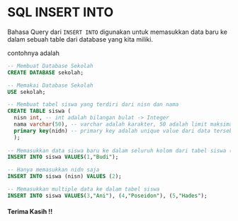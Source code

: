 # SQL INSERT INTO
Bahasa Query dari ```INSERT INTO``` digunakan untuk memasukkan data baru ke dalam sebuah table dari database yang kita miliki.<br>

contohnya adalah
```SQL
-- Membuat Database Sekolah
CREATE DATABASE sekolah;

-- Memakai Database Sekolah
USE sekolah;

-- Membuat tabel siswa yang terdiri dari nisn dan nama
CREATE TABLE siswa (
  nisn int, -- int adalah bilangan bulat -> Integer
  nama varchar(50), -- varchar adalah karakter, 50 adalah limit maksimal panjang karakter
  primary key(nidn) -- primary key adalah unique value dari data tersebut, disini kita membuat primary key nya adalah nisn (nomor induk siswa nasional)
  );
  
-- Memasukkan data siswa baru ke dalam seluruh kolom dari tabel siswa (nidn dan nama)
INSERT INTO siswa VALUES(1,"Budi");

-- Hanya memasukkan nidn saja
INSERT INTO siswa (nisn) VALUES (2);

-- Memasukkan multiple data ke dalam tabel siswa
INSERT INTO siswa VALUES(3,"Ani"), (4,"Poseidon"), (5,"Hades");
```
#### Terima Kasih !!
